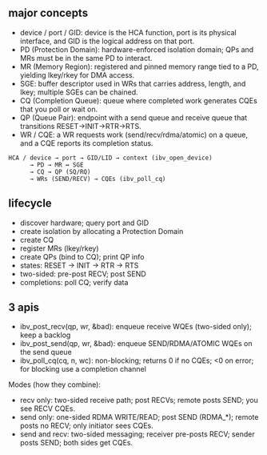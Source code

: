 ## major concepts

 - device / port / GID: device is the HCA function, port is its physical interface, and GID is the logical address on that port.
 - PD (Protection Domain): hardware-enforced isolation domain; QPs and MRs must be in the same PD to interact.
 - MR (Memory Region): registered and pinned memory range tied to a PD, yielding lkey/rkey for DMA access.
 - SGE: buffer descriptor used in WRs that carries address, length, and lkey; multiple SGEs can be chained.
 - CQ (Completion Queue): queue where completed work generates CQEs that you poll or wait on.
 - QP (Queue Pair): endpoint with a send queue and receive queue that transitions RESET→INIT→RTR→RTS.
 - WR / CQE: a WR requests work (send/recv/rdma/atomic) on a queue, and a CQE reports its completion status.

```
HCA / device → port → GID/LID → context (ibv_open_device)
      → PD → MR ↔ SGE
      → CQ → QP (SQ/RQ)
      → WRs (SEND/RECV) → CQEs (ibv_poll_cq)
```

## lifecycle

- discover hardware; query port and GID
- create isolation by allocating a Protection Domain
- create CQ
- register MRs (lkey/rkey)
- create QPs (bind to CQ); print QP info
- states: RESET → INIT → RTR → RTS
- two-sided: pre-post RECV; post SEND
- completions: poll CQ; verify data

## 3 apis

- ibv_post_recv(qp, wr, &bad): enqueue receive WQEs (two-sided only); keep a backlog
- ibv_post_send(qp, wr, &bad): enqueue SEND/RDMA/ATOMIC WQEs on the send queue
- ibv_poll_cq(cq, n, wc): non-blocking; returns 0 if no CQEs; <0 on error; for blocking use a completion channel

Modes (how they combine):
- recv only: two-sided receive path; post RECVs; remote posts SEND; you see RECV CQEs.
- send only: one-sided RDMA WRITE/READ; post SEND (RDMA_*); remote posts no RECV; only initiator sees CQEs.
- send and recv: two-sided messaging; receiver pre-posts RECV; sender posts SEND; both sides get CQEs.


